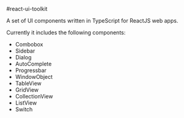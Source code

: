#react-ui-toolkit

A set of UI components written in TypeScript for ReactJS web apps. 

Currently it includes the following components:
* Combobox
* Sidebar
* Dialog
* AutoComplete
* Progressbar 
* WindowObject 
* TableView
* GridView
* CollectionView
* ListView
* Switch
